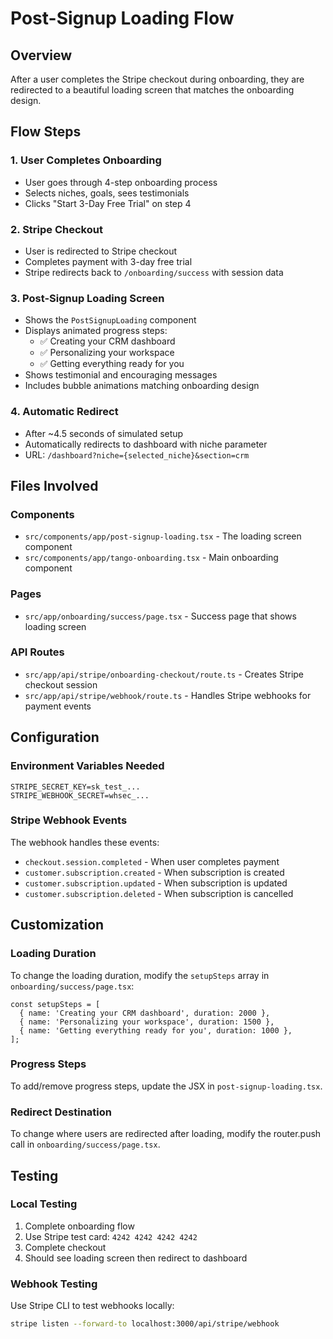 # Post-Signup Loading Flow

## Overview
After a user completes the Stripe checkout during onboarding, they are redirected to a beautiful loading screen that matches the onboarding design.

## Flow Steps

### 1. User Completes Onboarding
- User goes through 4-step onboarding process
- Selects niches, goals, sees testimonials
- Clicks "Start 3-Day Free Trial" on step 4

### 2. Stripe Checkout
- User is redirected to Stripe checkout
- Completes payment with 3-day free trial
- Stripe redirects back to `/onboarding/success` with session data

### 3. Post-Signup Loading Screen
- Shows the `PostSignupLoading` component
- Displays animated progress steps:
  - ✅ Creating your CRM dashboard
  - ✅ Personalizing your workspace  
  - ✅ Getting everything ready for you
- Shows testimonial and encouraging messages
- Includes bubble animations matching onboarding design

### 4. Automatic Redirect
- After ~4.5 seconds of simulated setup
- Automatically redirects to dashboard with niche parameter
- URL: `/dashboard?niche={selected_niche}&section=crm`

## Files Involved

### Components
- `src/components/app/post-signup-loading.tsx` - The loading screen component
- `src/components/app/tango-onboarding.tsx` - Main onboarding component

### Pages
- `src/app/onboarding/success/page.tsx` - Success page that shows loading screen

### API Routes
- `src/app/api/stripe/onboarding-checkout/route.ts` - Creates Stripe checkout session
- `src/app/api/stripe/webhook/route.ts` - Handles Stripe webhooks for payment events

## Configuration

### Environment Variables Needed
```env
STRIPE_SECRET_KEY=sk_test_...
STRIPE_WEBHOOK_SECRET=whsec_...
```

### Stripe Webhook Events
The webhook handles these events:
- `checkout.session.completed` - When user completes payment
- `customer.subscription.created` - When subscription is created
- `customer.subscription.updated` - When subscription is updated
- `customer.subscription.deleted` - When subscription is cancelled

## Customization

### Loading Duration
To change the loading duration, modify the `setupSteps` array in `onboarding/success/page.tsx`:

```tsx
const setupSteps = [
  { name: 'Creating your CRM dashboard', duration: 2000 },
  { name: 'Personalizing your workspace', duration: 1500 },
  { name: 'Getting everything ready for you', duration: 1000 },
];
```

### Progress Steps
To add/remove progress steps, update the JSX in `post-signup-loading.tsx`.

### Redirect Destination
To change where users are redirected after loading, modify the router.push call in `onboarding/success/page.tsx`.

## Testing

### Local Testing
1. Complete onboarding flow
2. Use Stripe test card: `4242 4242 4242 4242`
3. Complete checkout
4. Should see loading screen then redirect to dashboard

### Webhook Testing
Use Stripe CLI to test webhooks locally:
```bash
stripe listen --forward-to localhost:3000/api/stripe/webhook
``` 